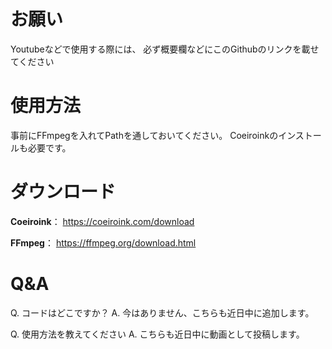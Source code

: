 # お願い
 Youtubeなどで使用する際には、
必ず概要欄などにこのGithubのリンクを載せてください

# 使用方法
事前にFFmpegを入れてPathを通しておいてください。
Coeiroinkのインストールも必要です。

# ダウンロード
**Coeiroink**：
https://coeiroink.com/download

**FFmpeg**：
https://ffmpeg.org/download.html

# Q&A
Q. コードはどこですか？
A. 今はありません、こちらも近日中に追加します。

Q. 使用方法を教えてください
A. こちらも近日中に動画として投稿します。
